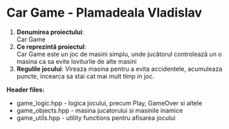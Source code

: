 # Car Game - Plamadeala Vladislav

<body >
<ol>
       
 <li><b> Denumirea proiectului</b>: </li>
Car Game

 <li><b>Ce reprezintă proiectul</b>: </li>
Car Game este un joc de masini simplu, unde jucătorul controlează un o masina ca sa evite loviturile de alte masini

 <li><b>Regulile jocului</b>: Vireaza masina pentru a evita accidentele, acumuleaza puncte, incearca sa stai cat mai mult timp in joc. </li>

 </ol>
<b>Header files:</b>
<ul>
<li>game_logic.hpp - logica jocului, precum Play, GameOver si altele
<br/><li>game_objects.hpp - masina jucatorului si masinile inamice
<br/><li>game_utils.hpp - utility functions pentru afisarea jocului
</ul>
<body >
    
</body>

